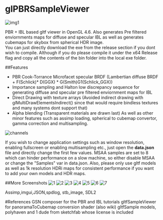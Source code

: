 # glPBRSampleViewer
![img1](https://github.com/chirag9510/glPBRSampleViewer/assets/78268919/9a5ba486-8906-4c59-8357-7bc5228d9b01)

PBR + IBL based gltf viewer in OpenGL 4.6. Also generates Pre filtered enviornments maps for diffuse and specular IBL as well as generates cubemaps for skybox from spherical HDR image.\
You can just directly download the exe from the release section if you dont wish to compile. Although if you do please compile it under the x64 Release flag and copy all the contents of the bin folder into the local exe folder.

##Features
* PBR Cook-Torrance Microfacet specular BRDF (Lambertian diffuse BRDF + F(Schlick)* D(GGX) * G(Smith)G1(Schlick_GGX))
* Importance sampling and Halton low discrepancy sequence for generating diffuse and specular pre filtered enviornment maps for IBL
* Direct Drawing with texture arrays (Avoided indirect drawing with glMultiDrawElementsIndirect() since that would require bindless textures and many systems dont support that)
* Alpha blending (Transparent materials are drawn last)
As well as other minor features such as assimp loading, spherical to cubemap convertor, gamma correction and multisampling.

![channels](https://github.com/chirag9510/glPBRSampleViewer/assets/78268919/c85b32e0-f4aa-498e-ad9c-5e376280de4f)

If you wish to change application settings such as window resolution, enabling fullscreen or enabling multisampling etc., just open the **data.json** file and directly change the first few values. MSAA samples are set to 8 which can hinder performance on a slow machine, so either disable MSAA or change the "Samples" var in data.json.
Also, please only use gltf models as well as 1k resolution HDRi maps for consistent performance if you want to add your own models and HDR maps.

##More Screenshots
![1](https://github.com/chirag9510/glPBRSampleViewer/assets/78268919/43f149f4-bffb-4b51-9951-5e8a6e1c719d)
![2](https://github.com/chirag9510/glPBRSampleViewer/assets/78268919/2bde1bc5-74e1-4a2f-91ce-7193ee3a4636)
![3](https://github.com/chirag9510/glPBRSampleViewer/assets/78268919/5dc7b285-6094-4dc1-b748-f3a122bdbbef)
![4](https://github.com/chirag9510/glPBRSampleViewer/assets/78268919/52d22637-e43e-40bd-9b7b-82289455f795)
![5](https://github.com/chirag9510/glPBRSampleViewer/assets/78268919/8d3dcedf-84ee-4c52-8665-4a9d47eb7782)
![6](https://github.com/chirag9510/glPBRSampleViewer/assets/78268919/bd8c4408-b159-4134-b1d5-5dd0d262a59c)
![7](https://github.com/chirag9510/glPBRSampleViewer/assets/78268919/d1e48cc0-0b99-43e1-9636-0d24aba40795)

Assimp,imgui,JSON,spdlog, stb_image, SDL2

#References
GSN composer for the PBR and IBL tutorials
gltfSampleViewer for panoramaToCubemap conversion shader (also wiki)
gltfSample models, polyhaven and 1 dude from sketchfab whose license is included
